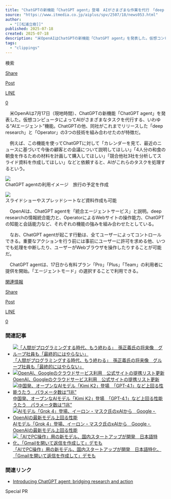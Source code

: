 ```yaml
---
title: "ChatGPTの新機能「ChatGPT agent」登場　AIがさまざまな作業を代行　「deep research」「Operator」の技術を結集"
source: "https://www.itmedia.co.jp/aiplus/spv/2507/18/news053.html"
author:
  - "[[松浦立樹]]"
published: 2025-07-18
created: 2025-07-18
description: "米OpenAIはChatGPTの新機能「ChatGPT agent」を発表した。仮想コンピュータによってAIがさまざまなタスクを代行する、いわゆる“AIエージェント”機能だ。"
tags:
  - "clippings"
---
```

検索

[Share](https://www.facebook.com/sharer.php?u=https://www.itmedia.co.jp/aiplus/articles/2507/18/news053.html&amp;t=ChatGPT%E3%81%AE%E6%96%B0%E6%A9%9F%E8%83%BD%E3%80%8CChatGPT%20agent%E3%80%8D%E7%99%BB%E5%A0%B4%E3%80%80AI%E3%81%8C%E3%81%95%E3%81%BE%E3%81%96%E3%81%BE%E3%81%AA%E4%BD%9C%E6%A5%AD%E3%82%92%E4%BB%A3%E8%A1%8C%E3%80%80%E3%80%8Cdeep%20research%E3%80%8D%E3%80%8COperator%E3%80%8D%E3%81%AE%E6%8A%80%E8%A1%93%E3%82%92%E7%B5%90%E9%9B%86)

[Post](https://twitter.com/intent/tweet?text=ChatGPT%E3%81%AE%E6%96%B0%E6%A9%9F%E8%83%BD%E3%80%8CChatGPT%20agent%E3%80%8D%E7%99%BB%E5%A0%B4%E3%80%80AI%E3%81%8C%E3%81%95%E3%81%BE%E3%81%96%E3%81%BE%E3%81%AA%E4%BD%9C%E6%A5%AD%E3%82%92%E4%BB%A3%E8%A1%8C%E3%80%80%E3%80%8Cdeep%20research%E3%80%8D%E3%80%8COperator%E3%80%8D%E3%81%AE%E6%8A%80%E8%A1%93%E3%82%92%E7%B5%90%E9%9B%86&url=https%3A%2F%2Fwww.itmedia.co.jp%2Faiplus%2Farticles%2F2507%2F18%2Fnews053.html%23utm_term=share_sp)

[LINE](https://social-plugins.line.me/lineit/share?url=https://www.itmedia.co.jp/aiplus/articles/2507/18/news053.html&text=ChatGPT%E3%81%AE%E6%96%B0%E6%A9%9F%E8%83%BD%E3%80%8CChatGPT%20agent%E3%80%8D%E7%99%BB%E5%A0%B4%E3%80%80AI%E3%81%8C%E3%81%95%E3%81%BE%E3%81%96%E3%81%BE%E3%81%AA%E4%BD%9C%E6%A5%AD%E3%82%92%E4%BB%A3%E8%A1%8C%E3%80%80%E3%80%8Cdeep%20research%E3%80%8D%E3%80%8COperator%E3%80%8D%E3%81%AE%E6%8A%80%E8%A1%93%E3%82%92%E7%B5%90%E9%9B%86)

[0](https://b.hatena.ne.jp/entry/https://www.itmedia.co.jp/aiplus/articles/2507/18/news053.html)

　米OpenAIは7月17日（現地時間）、ChatGPTの新機能「ChatGPT agent」を発表した。仮想コンピュータによってAIがさまざまなタスクを代行する、いわゆる“AIエージェント”機能。ChatGPTの他、同社がこれまでリリースした「deep research」と「Operator」の3つの技術を組み合わせたのが特徴だ。

　例えば、この機能を使ってChatGPTに対して「カレンダーを見て、最近のニュースに基づいて今後の顧客との会議について説明してほしい」「4人分の和食の朝食を作るための材料を計画して購入してほしい」「競合他社3社を分析してスライド資料を作成してほしい」などと依頼すると、AIがこれらのタスクを処理するという。

[![](https://image.itmedia.co.jp/aiplus/articles/2507/18/tm1636144_07173_2_w490.jpg)](https://image.itmedia.co.jp/l/im/aiplus/articles/2507/18/l_tm1636144_07173_2_w490.jpg)  
ChatGPT agentの利用イメージ　旅行の予定を作成

[![](https://image.itmedia.co.jp/aiplus/articles/2507/18/tm1636144_07173_3_w490.jpg)](https://image.itmedia.co.jp/l/im/aiplus/articles/2507/18/l_tm1636144_07173_3_w490.jpg)  
スライドショーやスプレッドシートなど資料作成も可能

　OpenAIは、ChatGPT agentを「統合エージェントサービス」と説明。deep researchの情報統合能力と、OperatorによるWebサイトの操作能力、ChatGPTの知能と会話能力など、それぞれの機能の強みを組み合わせたとしている。

　なお、ChatGPT agentが起こす行動は、全てユーザーによってコントロールできる。重要なアクションを行う前には事前にユーザーに許可を求める他、いつでも処理を中断したり、ユーザーがWebブラウザを操作したりすることが可能だ。

　ChatGPT agentは、17日から有料プラン「Pro」「Plus」「Team」の利用者に提供を開始。「エージェントモード」の選択することで利用できる。

[関連情報](https://www.itmedia.co.jp/aiplus/spv/2507/18/news053_00.html)

[Share](https://www.facebook.com/sharer.php?u=https://www.itmedia.co.jp/aiplus/articles/2507/18/news053.html&amp;t=ChatGPT%E3%81%AE%E6%96%B0%E6%A9%9F%E8%83%BD%E3%80%8CChatGPT%20agent%E3%80%8D%E7%99%BB%E5%A0%B4%E3%80%80AI%E3%81%8C%E3%81%95%E3%81%BE%E3%81%96%E3%81%BE%E3%81%AA%E4%BD%9C%E6%A5%AD%E3%82%92%E4%BB%A3%E8%A1%8C%E3%80%80%E3%80%8Cdeep%20research%E3%80%8D%E3%80%8COperator%E3%80%8D%E3%81%AE%E6%8A%80%E8%A1%93%E3%82%92%E7%B5%90%E9%9B%86)

[Post](https://twitter.com/intent/tweet?text=ChatGPT%E3%81%AE%E6%96%B0%E6%A9%9F%E8%83%BD%E3%80%8CChatGPT%20agent%E3%80%8D%E7%99%BB%E5%A0%B4%E3%80%80AI%E3%81%8C%E3%81%95%E3%81%BE%E3%81%96%E3%81%BE%E3%81%AA%E4%BD%9C%E6%A5%AD%E3%82%92%E4%BB%A3%E8%A1%8C%E3%80%80%E3%80%8Cdeep%20research%E3%80%8D%E3%80%8COperator%E3%80%8D%E3%81%AE%E6%8A%80%E8%A1%93%E3%82%92%E7%B5%90%E9%9B%86&url=https%3A%2F%2Fwww.itmedia.co.jp%2Faiplus%2Farticles%2F2507%2F18%2Fnews053.html%23utm_term=share_sp)

[LINE](https://social-plugins.line.me/lineit/share?url=https://www.itmedia.co.jp/aiplus/articles/2507/18/news053.html&text=ChatGPT%E3%81%AE%E6%96%B0%E6%A9%9F%E8%83%BD%E3%80%8CChatGPT%20agent%E3%80%8D%E7%99%BB%E5%A0%B4%E3%80%80AI%E3%81%8C%E3%81%95%E3%81%BE%E3%81%96%E3%81%BE%E3%81%AA%E4%BD%9C%E6%A5%AD%E3%82%92%E4%BB%A3%E8%A1%8C%E3%80%80%E3%80%8Cdeep%20research%E3%80%8D%E3%80%8COperator%E3%80%8D%E3%81%AE%E6%8A%80%E8%A1%93%E3%82%92%E7%B5%90%E9%9B%86)

[0](https://b.hatena.ne.jp/entry/https://www.itmedia.co.jp/aiplus/articles/2507/18/news053.html)

### 関連記事

- [![「人間がプログラミングする時代、もう終わる」　孫正義氏の将来像　グループ社員も「最終的にはやらない」](https://image.itmedia.co.jp/aiplus/articles/2507/16/news099.jpg) 「人間がプログラミングする時代、もう終わる」　孫正義氏の将来像　グループ社員も「最終的にはやらない」](https://www.itmedia.co.jp/aiplus/spv/2507/16/news099.html)
- [![OpenAI、Googleのクラウドサービス利用　公式サイトの提携リスト更新](https://image.itmedia.co.jp/aiplus/articles/2507/17/news076.jpg) OpenAI、Googleのクラウドサービス利用　公式サイトの提携リスト更新](https://www.itmedia.co.jp/aiplus/spv/2507/17/news076.html)
- [![中国発、オープンなAIモデル「Kimi K2」登場　「GPT-4.1」など上回る性能うたう　パラメータ数は“1兆”](https://image.itmedia.co.jp/aiplus/articles/2507/15/news051.jpg) 中国発、オープンなAIモデル「Kimi K2」登場　「GPT-4.1」など上回る性能うたう　パラメータ数は“1兆”](https://www.itmedia.co.jp/aiplus/spv/2507/15/news051.html)
- [![AIモデル「Grok 4」登場、イーロン・マスク氏のxAIから　Google・OpenAIの最新モデル上回る性能](https://image.itmedia.co.jp/aiplus/articles/2507/10/news119.jpg) AIモデル「Grok 4」登場、イーロン・マスク氏のxAIから　Google・OpenAIの最新モデル上回る性能](https://www.itmedia.co.jp/aiplus/spv/2507/10/news119.html)
- [![「AIでPC操作」用の新モデル、国内スタートアップが開発　日本語特化、「Gmailを開いて返信を作成して」デモも](https://image.itmedia.co.jp/aiplus/articles/2507/09/news084.jpg) 「AIでPC操作」用の新モデル、国内スタートアップが開発　日本語特化、「Gmailを開いて返信を作成して」デモも](https://www.itmedia.co.jp/aiplus/spv/2507/09/news084.html)

### 関連リンク

- [Introducing ChatGPT agent: bridging research and action](https://openai.com/index/introducing-chatgpt-agent/)

Special PR